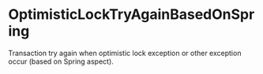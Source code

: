 # OptimisticLockTryAgainBasedOnSpring
Transaction try again when optimistic lock exception or other exception occur (based on Spring aspect).
